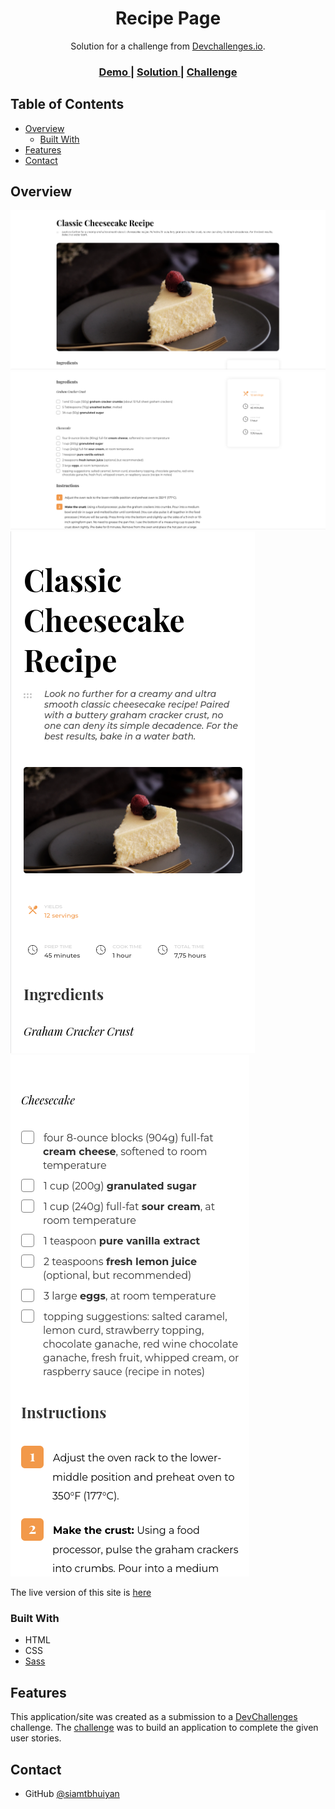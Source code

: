 <!-- Please update value in the {}  -->

<h1 align="center">Recipe Page</h1>

<div align="center">
   Solution for a challenge from  <a href="http://devchallenges.io" target="_blank">Devchallenges.io</a>.
</div>

<div align="center">
  <h3>
    <a href="https://vermillion-cupcake-a8cff0.netlify.app/">
      Demo
    </a>
    <span> | </span>
    <a href="https://devchallenges.io/solutions/41BccnvoFX2M5mr5LtVL">
      Solution
    </a>
    <span> | </span>
    <a href="https://devchallenges.io/challenges/OEKdUZ6xs0h99C38XVht">
      Challenge
    </a>
  </h3>
</div>

<!-- TABLE OF CONTENTS -->

## Table of Contents

- [Overview](#overview)
  - [Built With](#built-with)
- [Features](#features)
- [Contact](#contact)

<!-- OVERVIEW -->

## Overview

![screenshot](./screenshots/Screenshot_2022-05-13_09-53-01.png)
![screenshot](./screenshots/Screenshot_2022-05-13_09-53-50.png)
![screenshot](./screenshots/Screenshot_2022-05-13_09-54-59.png)
![screenshot](./screenshots/Screenshot_2022-05-13_09-55-40.png)

The live version of this site is <a href="https://vermillion-cupcake-a8cff0.netlify.app/" target="_blank">here</a> 

### Built With

<!-- This section should list any major frameworks that you built your project using. Here are a few examples.-->

- HTML
- CSS
- [Sass](https://sass-lang.com/)

## Features

<!-- List the features of your application or follow the template. Don't share the figma file here :) -->

This application/site was created as a submission to a [DevChallenges](https://devchallenges.io/challenges) challenge. The [challenge](https://devchallenges.io/challenges/OEKdUZ6xs0h99C38XVht) was to build an application to complete the given user stories.

## Contact

- GitHub [@siamtbhuiyan](https://github.com/siamtbhuiyan)

